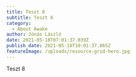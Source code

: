 ```yaml
---
title: Teszt 8
subtitle: Teszt 8
category:
  - About Awake
author: Jónás László
date: 2021-05-18T07:01:37.039Z
publish_date: 2021-05-18T10:01:37.065Z
featureImage: /uploads/resource-grid-hero.jpg
---
```

Teszt 8